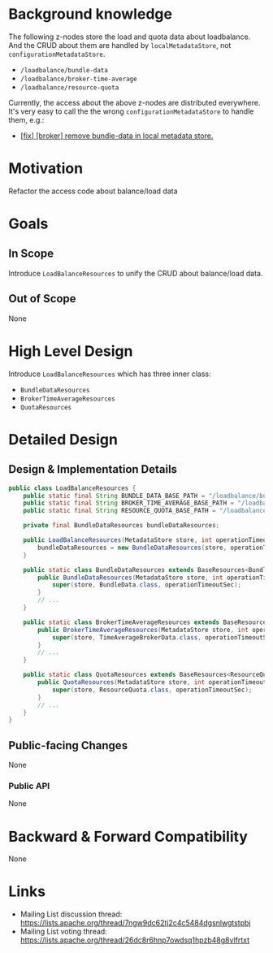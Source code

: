 # Background knowledge

The following z-nodes store the load and quota data about loadbalance. And the CRUD about them are handled by `localMetadataStore`, not `configurationMetadataStore`.
* `/loadbalance/bundle-data`
* `/loadbalance/broker-time-average`
* `/loadbalance/resource-quota`

Currently, the access about the above z-nodes are distributed everywhere. It's very easy to call the the wrong `configurationMetadataStore` to handle them, e.g.:
* [[fix] [broker] remove bundle-data in local metadata store.](https://github.com/apache/pulsar/pull/21078)

# Motivation

Refactor the access code about balance/load data

# Goals

## In Scope

Introduce `LoadBalanceResources` to unify the CRUD about balance/load data.

## Out of Scope

None

# High Level Design

Introduce `LoadBalanceResources` which has three inner class:
* `BundleDataResources`
* `BrokerTimeAverageResources`
* `QuotaResources`

# Detailed Design

## Design & Implementation Details

```java
public class LoadBalanceResources {
    public static final String BUNDLE_DATA_BASE_PATH = "/loadbalance/bundle-data";
    public static final String BROKER_TIME_AVERAGE_BASE_PATH = "/loadbalance/broker-time-average";
    public static final String RESOURCE_QUOTA_BASE_PATH = "/loadbalance/resource-quota";

    private final BundleDataResources bundleDataResources;

    public LoadBalanceResources(MetadataStore store, int operationTimeoutSec) {
        bundleDataResources = new BundleDataResources(store, operationTimeoutSec);
    }

    public static class BundleDataResources extends BaseResources<BundleData> {
        public BundleDataResources(MetadataStore store, int operationTimeoutSec) {
            super(store, BundleData.class, operationTimeoutSec);
        }
        // ...
    }

    public static class BrokerTimeAverageResources extends BaseResources<TimeAverageBrokerData> {
        public BrokerTimeAverageResources(MetadataStore store, int operationTimeoutSec) {
            super(store, TimeAverageBrokerData.class, operationTimeoutSec);
        }
        // ...
    }

    public static class QuotaResources extends BaseResources<ResourceQuota> {
        public QuotaResources(MetadataStore store, int operationTimeoutSec) {
            super(store, ResourceQuota.class, operationTimeoutSec);
        }
        // ...
    }
}
```

## Public-facing Changes

None

### Public API

None

# Backward & Forward Compatibility

None

# Links

* Mailing List discussion thread: https://lists.apache.org/thread/7ngw9dc62tj2c4c5484dgsnlwgtstpbj
* Mailing List voting thread: https://lists.apache.org/thread/26dc8r6hnp7owdsq1hpzb48g8vlfrtxt
